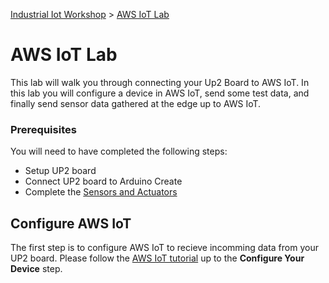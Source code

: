 [Industrial Iot Workshop](https://github.com/SSG-DRD-IOT/Alliance-AWS-Workshop) > [AWS IoT Lab](lab-aws-iot.md)

# AWS IoT Lab

This lab will walk you through connecting your Up2 Board to AWS IoT. In this lab you will configure a device in AWS IoT, send some test data, and finally send sensor data gathered at the edge up to AWS IoT. 

### Prerequisites
You will need to have completed the following steps:
*	Setup UP2 board
*	Connect UP2 board to Arduino Create 
*	Complete the [Sensors and Actuators](https://ssg-drd-iot.github.io/toc-sensors)

## Configure AWS IoT
The first step is to configure AWS IoT to recieve incomming data from your UP2 board. Please follow the [AWS IoT tutorial](https://docs.aws.amazon.com/iot/latest/developerguide/iot-console-signin.html) up to the **Configure Your Device** step.
